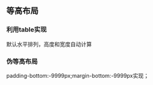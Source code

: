 ## 等高布局

### 利用table实现

默认水平排列，高度和宽度自动计算

### 伪等高布局

padding-bottom:-9999px;margin-bottom:-9999px实现；